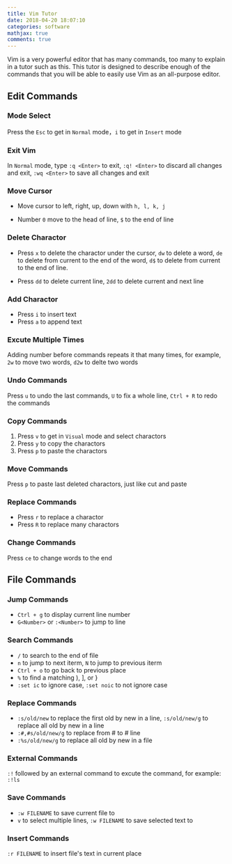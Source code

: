 ```yaml
---
title: Vim Tutor
date: 2018-04-20 18:07:10
categories: software
mathjax: true
comments: true
---
```


Vim is a very powerful editor that has many commands, too many to explain in a tutor such as this. This tutor is designed to describe enough of the commands that you will be able to easily use Vim as an all-purpose editor.

## Edit Commands

### Mode Select

Press the `Esc` to get in `Normal` mode，`i` to get in `Insert` mode

### Exit Vim

In `Normal` mode, type `:q <Enter>` to exit, `:q! <Enter>` to discard all changes and exit, `:wq <Enter>` to save all changes and exit

### Move Cursor

- Move cursor to left, right, up, down with `h, l, k, j`

- Number `0` move to the head of line, `$` to the end of line

### Delete Charactor

- Press `x` to delete the charactor under the cursor, `dw` to delete a word, `de` to delete from current to the end of the word, `d$` to delete from current to the end of line.

- Press `dd` to delete current line, `2dd` to delete current and next line

### Add Charactor

- Press `i` to insert text
- Press `a` to append text

### Excute Multiple Times

Adding number before commands repeats it that many times, for example, `2w` to move two words, `d2w` to delte two words

### Undo Commands

Press `u` to undo the last commands, `U` to fix a whole line, `Ctrl + R` to redo the commands

### Copy Commands

1. Press `v` to get in `Visual` mode and select charactors
2. Press `y` to copy the charactors
3. Press `p` to paste the charactors

### Move Commands

Press `p` to paste last deleted charactors, just like cut and paste

### Replace Commands

- Press `r` to replace a charactor
- Press `R` to replace many charactors

### Change Commands

Press `ce` to change words to the end


## File Commands

### Jump Commands

- `Ctrl + g` to display current line number
- `G<Number>` or `:<Number>` to jump to <Number> line

### Search Commands

- `/` to search to the end of file
- `n` to jump to next iterm, `N` to jump to previous iterm
- `Ctrl + o` to go back to previous place
- `%` to find a matching ), ], or }
- `:set ic` to ignore case, `:set noic` to not ignore case

### Replace Commands

- `:s/old/new` to replace the first old by new in a line, `:s/old/new/g` to replace all old by new in a line
- `:#,#s/old/new/g` to replace from # to # line
- `:%s/old/new/g` to replace all old by new in a file

### External Commands

`:!` followed by an external command to excute the command, for example: `:!ls`

### Save Commands

- `:w FILENAME` to save current file to <FILENAME>
- `v` to select multiple lines, `:w FILENAME` to save selected text to <FILENAME>

### Insert Commands

`:r FILENAME` to insert file's text in current place
